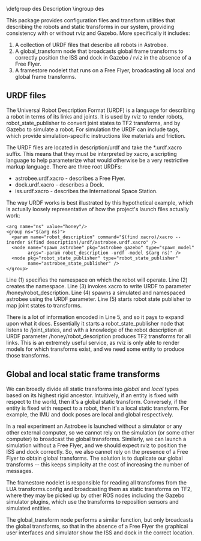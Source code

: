 \defgroup des Description
\ingroup des

This package provides configuration files and transform utilities that describing the robots and static transforms in our system, providing consistency with or without rviz and Gazebo. More specifically it includes:

1. A collection of URDF files that describe all robots in Astrobee.
2. A global_transform node that broadcasts global frame transforms to correctly position the ISS and dock in Gazebo / rviz in the absence of a Free Flyer.
3. A framestore nodelet that runs on a Free Flyer, broadcasting all local and global frame transforms.

## URDF files

The Universal Robot Description Format (URDF) is a language for describing a robot in terms of its links and joints. It is used by rviz to render robots, robot_state_publisher to convert joint states to TF2 transforms, and by Gazebo to simulate a robot. For simulation the URDF can include <gazebo> tags, which provide simulation-specific instructions like materials and friction.

The URDF files are located in description/urdf and take the *.urdf.xacro suffix. This means that they must be interpreted by xacro, a scripting language to help parameterize what would otherwise be a very restrictive markup language. There are three root URDFs:

* astrobee.urdf.xacro - describes a Free Flyer.
* dock.urdf.xacro - describes a Dock.
* iss.urdf.xacro - describes the International Space Station.

The way URDF works is best illustrated by this hypothetical example, which is actually loosely representative of how the project's launch files actually work:

    <arg name="ns" value="honey"/>
    <group ns="$(arg ns)">
      <param name="robot_description" command="$(find xacro)/xacro --inorder $(find description)/urdf/astrobee.urdf.xacro" />
      <node name="spawn_astrobee" pkg="astrobee_gazebo" type="spawn_model"
            args="-param robot_description -urdf -model $(arg ns)" />
      <node pkg="robot_state_publisher" type="robot_state_publisher"
            name="astrobee_state_publisher" />
    </group>

Line (1) specifies the namespace on which the robot will operate.
Line (2) creates the namespace.
Line (3) invokes xacro to write URDF to parameter /honey/robot_description.
Line (4) spawns a simulated and namespaced astrobee using the URDF parameter.
Line (5) starts robot state publisher to map joint states to transforms.

There is a lot of information encoded in Line 5, and so it pays to expand upon what it does. Essentially it starts a robot_state_publisher node that listens to /joint_states, and with a knowledge of the robot description at URDF parameter /honey/robot_description produces TF2 transforms for all links. This is an extremely useful service, as rviz is only able to render models for which transforms exist, and we need some entity to produce those transforms.

## Global and local static frame transforms

We can broadly divide all static transforms into *global* and *local* types based on its highest rigid ancestor. Intuitively, if an entity is fixed with respect to the world, then it's a global static transform. Conversely, if the entity is fixed with respect to a robot, then it's a local static transform. For example, the IMU and dock poses are local and global respectively.

In a real experiment an Astrobee is launched without a simulator or any other external computer, so we cannot rely on the simulation (or some other computer) to broadcast the global transforms. Similarly, we can launch a simulation without a Free Flyer, and we should expect rviz to position the ISS and dock correctly. So, we also cannot rely on the presence of a Free Flyer to obtain global transforms. The solution is to duplicate our global transforms -- this keeps simplicity at the cost of increasing the number of messages.

The framestore nodelet is responsible for reading all transforms from the LUA transforms.config and broadcasting them as static transforms on TF2, where they may be picked up by other ROS nodes including the Gazebo simulator plugins, which use the transforms to reposition sensors and simulated entities.

The global_transform node performs a similar function, but only broadcasts the global transforms, so that in the absence of a Free Flyer the graphical user interfaces and simulator show the ISS and dock in the correct location.
